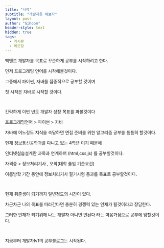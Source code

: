 ```yaml
---
title: "시작"
subtitle: "개발자를 해보자"
layout: post
author: "Gihoon"
header-style: text
hidden: true
tags:
  - 게시판
  - 메모장
---
```


백앤드 개발자를 목표로 꾸준하게 공부를 시작하려고 한다.

먼저 프로그래밍 언어를 시작해볼것이다.

그중에서 파이썬, 자바를 집중적으로 공부할 것이며

첫 시작은 자바로 시작할 것이다.

​

간략하게 이번 년도 개발자 성장 목표를 짜볼것이다

프로그래밍언어 > 파이썬 > 자바

자바에 어느정도 지식을 숙달하면 면접 준비를 위한 알고리즘 공부를 틈틈히 할것이다.

현재 정보통신공학과를 다니고 있는 4학년 이기 때문에

인터넷실습설계란 과목과 연계하여 (html,css,js) 를 공부할것이다.

자격증 > 정보처리기사 , 오픽(대학 졸업 기준요건)

여름방학 기간 동안에 정보처리기사 필기시험 통과를 목표로 공부할것이다.

​

현재 취준생이 되기까지 일년정도의 시간이 있다.

차근차근 나의 목표를 따라간다면 충분히 경쟁력 있는 인재가 될것이라고 장담한다.

그러한 인재가 되기위해 나는 개발자 아니면 안된다 라는 마음가짐으로 공부에 임할것이다.

​

지금부터 개발자lv1의 공부블로그는 시작된다.